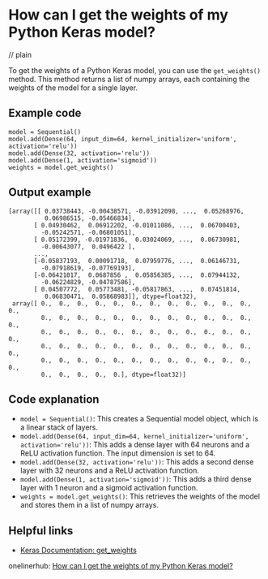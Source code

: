 # How can I get the weights of my Python Keras model?
// plain

To get the weights of a Python Keras model, you can use the `get_weights()` method. This method returns a list of numpy arrays, each containing the weights of the model for a single layer.

## Example code

```
model = Sequential()
model.add(Dense(64, input_dim=64, kernel_initializer='uniform', activation='relu'))
model.add(Dense(32, activation='relu'))
model.add(Dense(1, activation='sigmoid'))
weights = model.get_weights()
```

## Output example

```
[array([[ 0.03738443, -0.00438571, -0.03912098, ...,  0.05268976,
          0.06986515, -0.05466834],
       [ 0.04930462,  0.06912202, -0.01011086, ...,  0.06700403,
         -0.05242571, -0.06801051],
       [ 0.05172399, -0.01971836,  0.03024069, ...,  0.06730981,
         -0.00643077,  0.0496422 ],
       ...,
       [-0.05837193,  0.00091718,  0.07959776, ...,  0.06146731,
         -0.07918619, -0.07769193],
       [-0.06421017,  0.0687856 ,  0.05856385, ...,  0.07944132,
         -0.06224829, -0.04787586],
       [ 0.04507772,  0.05773481, -0.05817863, ...,  0.07451814,
          0.06830471,  0.05868983]], dtype=float32),
 array([ 0.,  0.,  0.,  0.,  0.,  0.,  0.,  0.,  0.,  0.,  0.,  0.,  0.,
         0.,  0.,  0.,  0.,  0.,  0.,  0.,  0.,  0.,  0.,  0.,  0.,  0.,
         0.,  0.,  0.,  0.,  0.,  0.,  0.,  0.,  0.,  0.,  0.,  0.,  0.,
         0.,  0.,  0.,  0.,  0.,  0.,  0.,  0.,  0.,  0.,  0.,  0.,  0.,
         0.,  0.,  0.,  0.,  0.,  0.,  0.,  0.,  0.,  0.,  0.,  0.,  0.,
         0.,  0.,  0.,  0.,  0.], dtype=float32)]
```

## Code explanation


- `model = Sequential()`: This creates a Sequential model object, which is a linear stack of layers.
- `model.add(Dense(64, input_dim=64, kernel_initializer='uniform', activation='relu'))`: This adds a dense layer with 64 neurons and a ReLU activation function. The input dimension is set to 64.
- `model.add(Dense(32, activation='relu'))`: This adds a second dense layer with 32 neurons and a ReLU activation function.
- `model.add(Dense(1, activation='sigmoid'))`: This adds a third dense layer with 1 neuron and a sigmoid activation function.
- `weights = model.get_weights()`: This retrieves the weights of the model and stores them in a list of numpy arrays.

## Helpful links

- [Keras Documentation: get_weights](https://keras.io/api/layers/base_layer/#get_weights-method)

onelinerhub: [How can I get the weights of my Python Keras model?](https://onelinerhub.com/python-keras/how-can-i-get-the-weights-of-my-python-keras-model)